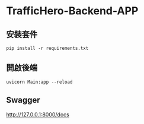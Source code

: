 # TrafficHero-Backend-APP

## 安裝套件
```
pip install -r requirements.txt
```

## 開啟後端
```
uvicorn Main:app --reload
```

## Swagger
http://127.0.0.1:8000/docs
